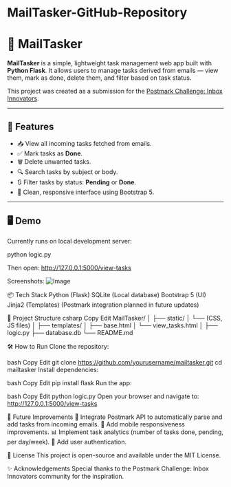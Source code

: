 # MailTasker-GitHub-Repository

# 📧 MailTasker

**MailTasker** is a simple, lightweight task management web app built with **Python Flask**. It allows users to manage tasks derived from emails — view them, mark as done, delete them, and filter based on task status.  

This project was created as a submission for the [Postmark Challenge: Inbox Innovators](https://dev.to/challenges/postmark).

---

## 🚀 Features

- 📥 View all incoming tasks fetched from emails.
- ✅ Mark tasks as **Done**.
- 🗑️ Delete unwanted tasks.
- 🔍 Search tasks by subject or body.
- 🔃 Filter tasks by status: **Pending** or **Done**.
- 📱 Clean, responsive interface using Bootstrap 5.

---

## 🖥️ Demo

Currently runs on local development server:


python logic.py

Then open:
http://127.0.0.1:5000/view-tasks

Screenshots:
![Image](https://github.com/user-attachments/assets/196cb70b-2e39-4722-af4c-16dc346df5ce)

📦 Tech Stack
Python (Flask)
SQLite (Local database)
Bootstrap 5 (UI)
Jinja2 (Templates)
(Postmark integration planned in future updates)

📂 Project Structure
csharp
Copy
Edit
MailTasker/
│
├── static/
│   └── (CSS, JS files)
│
├── templates/
│   ├── base.html
│   └── view_tasks.html
│
├── logic.py
├── database.db
└── README.md

🛠️ How to Run
Clone the repository:

bash
Copy
Edit
git clone https://github.com/yourusername/mailtasker.git
cd mailtasker
Install dependencies:

bash
Copy
Edit
pip install flask
Run the app:

bash
Copy
Edit
python logic.py
Open your browser and navigate to:
http://127.0.0.1:5000/view-tasks

🎯 Future Improvements
📧 Integrate Postmark API to automatically parse and add tasks from incoming emails.
📱 Add mobile responsiveness improvements.
📊 Implement task analytics (number of tasks done, pending, per day/week).
📝 Add user authentication.

📃 License
This project is open-source and available under the MIT License.

✨ Acknowledgements
Special thanks to the Postmark Challenge: Inbox Innovators community for the inspiration.





